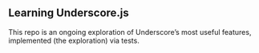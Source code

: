 ## Learning Underscore.js

This repo is an ongoing exploration of Underscore&rsquo;s most useful features, implemented (the exploration) via tests.